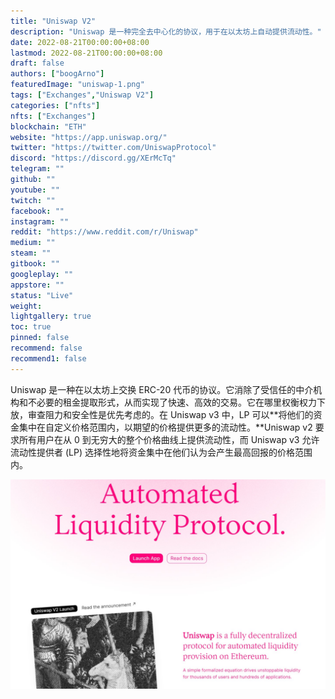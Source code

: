 ```yaml
---
title: "Uniswap V2"
description: "Uniswap 是一种完全去中心化的协议，用于在以太坊上自动提供流动性。"
date: 2022-08-21T00:00:00+08:00
lastmod: 2022-08-21T00:00:00+08:00
draft: false
authors: ["boogArno"]
featuredImage: "uniswap-1.png"
tags: ["Exchanges","Uniswap V2"]
categories: ["nfts"]
nfts: ["Exchanges"]
blockchain: "ETH"
website: "https://app.uniswap.org/"
twitter: "https://twitter.com/UniswapProtocol"
discord: "https://discord.gg/XErMcTq"
telegram: ""
github: ""
youtube: ""
twitch: ""
facebook: ""
instagram: ""
reddit: "https://www.reddit.com/r/Uniswap"
medium: ""
steam: ""
gitbook: ""
googleplay: ""
appstore: ""
status: "Live"
weight: 
lightgallery: true
toc: true
pinned: false
recommend: false
recommend1: false
---
```

Uniswap 是一种在以太坊上交换 ERC-20 代币的协议。它消除了受信任的中介机构和不必要的租金提取形式，从而实现了快速、高效的交易。它在哪里权衡权力下放，审查阻力和安全性是优先考虑的。在 Uniswap v3 中，LP 可以**将他们的资金集中在自定义价格范围内，以期望的价格提供更多的流动性。**Uniswap v2 要求所有用户在从 0 到无穷大的整个价格曲线上提供流动性，而 Uniswap v3 允许流动性提供者 (LP) 选择性地将资金集中在他们认为会产生最高回报的价格范围内。

![uniswapv2-dapp-exchanges-ethereum-image2_8d9ab7c8cffb83cc910cc9a378d1423a](uniswapv2-dapp-exchanges-ethereum-image2_8d9ab7c8cffb83cc910cc9a378d1423a.png)